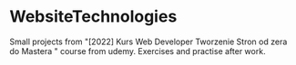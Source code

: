 # WebsiteTechnologies
Small projects from "[2022] Kurs Web Developer Tworzenie Stron od zera do Mastera
" course from udemy. Exercises and practise after work. 
